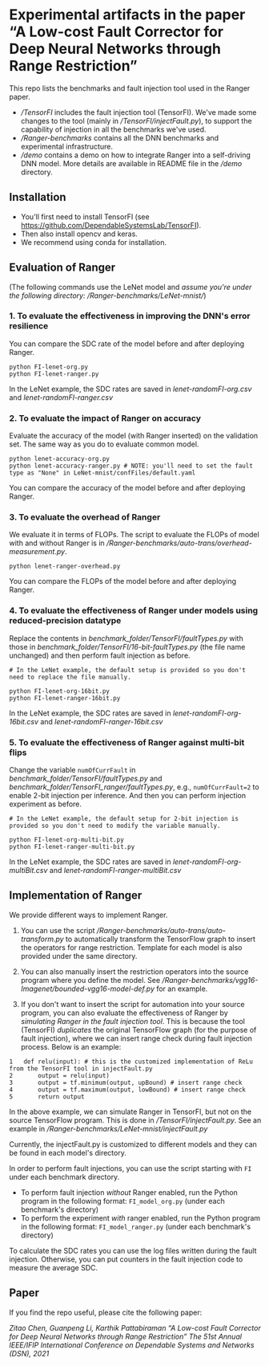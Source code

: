 # Experimental artifacts in the paper “A Low-cost Fault Corrector for Deep Neural Networks through Range Restriction”

This repo lists the benchmarks and fault injection tool used in the Ranger paper.

- */TensorFI* includes the fault injection tool (TensorFI). We've made some changes to the tool (mainly in */TensorFI/injectFault.py*), to support the capability of injection in all the benchmarks we've used. 
- */Ranger-benchmarks* contains all the DNN benchmarks and experimental infrastructure.
- */demo* contains a demo on how to integrate Ranger into a self-driving DNN model. More details are available in README file in the */demo* directory.


## Installation

  * You'll first need to install TensorFI (see https://github.com/DependableSystemsLab/TensorFI).
  * Then also install opencv and keras.
  * We recommend using conda for installation.


## Evaluation of Ranger
(The following commands use the LeNet model and *assume you're under the following directory: /Ranger-benchmarks/LeNet-mnist/*)


### 1. To evaluate the effectiveness in improving the DNN's error resilience

You can compare the SDC rate of the model before and after deploying Ranger.

```
python FI-lenet-org.py
python FI-lenet-ranger.py
```
In the LeNet example, the SDC rates are saved in *lenet-randomFI-org.csv* and *lenet-randomFI-ranger.csv*

### 2. To evaluate the impact of Ranger on accuracy

Evaluate the accuracy of the model (with Ranger inserted) on the validation set. The same way as you do to evaluate common model.

```
python lenet-accuracy-org.py
python lenet-accuracy-ranger.py # NOTE: you'll need to set the fault type as "None" in LeNet-mnist/confFiles/default.yaml
```

You can compare the accuracy of the model before and after deploying Ranger.

### 3. To evaluate the overhead of Ranger

We evaluate it in terms of FLOPs. The script to evaluate the FLOPs of model with and without Ranger is in */Ranger-benchmarks/auto-trans/overhead-measurement.py*. 

```
python lenet-ranger-overhead.py
```
You can compare the FLOPs of the model before and after deploying Ranger.

### 4. To evaluate the effectiveness of Ranger under models using reduced-precision datatype

Replace the contents in *benchmark_folder/TensorFI/faultTypes.py* with those in *benchmark_folder/TensorFI/16-bit-faultTypes.py* (the file name unchanged) and then perform fault injection as before.

```
# In the LeNet example, the default setup is provided so you don't need to replace the file manually. 

python FI-lenet-org-16bit.py
python FI-lenet-ranger-16bit.py
```
In the LeNet example, the SDC rates are saved in *lenet-randomFI-org-16bit.csv* and *lenet-randomFI-ranger-16bit.csv*

### 5. To evaluate the effectiveness of Ranger against multi-bit flips

Change the variable ```numOfCurrFault``` in *benchmark_folder/TensorFI/faultTypes.py* and *benchmark_folder/TensorFI_ranger/faultTypes.py*, e.g., ```numOfCurrFault=2``` to enable 2-bit injection per inference. And then you can perform injection experiment as before.

```
# In the LeNet example, the default setup for 2-bit injection is provided so you don't need to modify the variable manually. 

python FI-lenet-org-multi-bit.py
python FI-lenet-ranger-multi-bit.py
```

In the LeNet example, the SDC rates are saved in *lenet-randomFI-org-multiBit.csv* and *lenet-randomFI-ranger-multiBit.csv*

## Implementation of Ranger

We provide different ways to implement Ranger.

1. You can use the script */Ranger-benchmarks/auto-trans/auto-transform.py* to automatically transform the TensorFlow graph to insert the operators for range restriction. Template for each model is also provided under the same directory.

2. You can also manually insert the restriction operators into the source program where you define the model. See */Ranger-benchmarks/vgg16-Imagenet/bounded-vgg16-model-def.py* for an example.

3. If you don't want to insert the script for automation into your source program, you can also evaluate the effectiveness of Ranger by *simulating Ranger in the fault injection tool*. This is because the tool (TensorFI) *duplicates* the original TensorFlow graph (for the purpose of fault injection), where we can insert range check during fault injection process. Below is an example:

```
1	def relu(input): # this is the customized implementation of ReLu from the TensorFI tool in injectFault.py
2		output = relu(input)
3		output = tf.minimum(output, upBound) # insert range check
4		output = tf.maximum(output, lowBound) # insert range check
5		return output
```

In the above example, we can simulate Ranger in TensorFI, but not on the source TensorFlow program. This is done in */TensorFI/injectFault.py*. See an example in */Ranger-benchmarks/LeNet-mnist/injectFault.py*

Currently, the injectFault.py is customized to different models and they can be found in each model's directory.

In order to perform fault injections, you can use the script starting with `FI` under each benchmark directory. 

- To perform fault injection *without* Ranger enabled, run the Python program in the following format: `FI_model_org.py` (under each benchmark's directory)
- To perform the experiment *with* ranger enabled, run the Python program in the following format: `FI_model_ranger.py` (under each benchmark's directory)


To calculate the SDC rates you can use the log files written during the fault injection. Otherwise, you can put counters in the fault injection code to measure the average SDC.


## Paper
If you find the repo useful, please cite the following paper: 

*Zitao Chen, Guanpeng Li, Karthik Pattabiraman “A Low-cost Fault Corrector for Deep Neural Networks through Range Restriction” The 51st Annual IEEE/IFIP International Conference on Dependable Systems and Networks (DSN), 2021*
 






